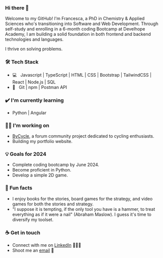 ### Hi there 👋

<!--
**Francesca-Bonato/Francesca-Bonato** is a ✨ _special_ ✨ repository because its `README.md` (this file) appears on your GitHub profile.

Here are some ideas to get you started:

- 🔭 I’m currently working on ...
- 🌱 I’m currently learning ...
- 👯 I’m looking to collaborate on ...
- 🤔 I’m looking for help with ...
- 💬 Ask me about ...
- 📫 How to reach me: ...
- 😄 Pronouns: ...
- ⚡ Fun fact: ...
-->

Welcome to my GitHub! I'm Francesca, a PhD in Chemistry & Applied Sciences who's transitioning into Software and Web Development. Through self-study and enrolling in a 6-month coding Bootcamp at Develhope Academy, I am building a solid foundation in both frontend and backend technologies and languages. 

I thrive on solving problems.

### 🛠 Tech Stack
- 💻 &nbsp;  Javascript | TypeScript | HTML | CSS | Bootstrap | TailwindCSS | React | Node.js | SQL
- 🔧 &nbsp; Git | npm | Postman API 

### ✔️ I'm currently learning
- Python | Angular

### 👩‍💻 I'm working on
- [ByCycle](https://github.com/Francesca-Bonato/ByCycle-project.git), a forum community project dedicated to cycling enthusiasts.
- Building my portfolio website. 

### 💡 Goals for 2024
- Complete coding bootcamp by June 2024.
- Become proficient in Python.
- Develop a simple 2D game. 

### 🌴 Fun facts
- I enjoy books for the stories, board games for the strategy, and video games for both the stories and strategy.
- "I suppose it is tempting, if the only tool you have is a hammer, to treat everything as if it were a nail" (Abraham Maslow). I guess it's time to diversify my toolset.
  
### ☕ Get in touch
- Connect with me on [LinkedIn](https://www.linkedin.com/in/francesca-bonato-451219129/) 👨🏻‍💻
- Shoot me an [email](mailto:francesca.bonato@hotmail.com) 💌


